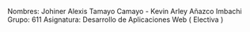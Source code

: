 Nombres: Johiner Alexis Tamayo Camayo - Kevin Arley Añazco Imbachi
Grupo: 611
Asignatura: Desarrollo de Aplicaciones Web ( Electiva )